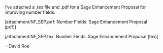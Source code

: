 I've attached a .tex file and .pdf for a Sage Enhancement Proposal for improving number fields.

[attachment:NF_SEP.pdf: Number Fields: Sage Enhancement Proposal (pdf)]

[attachment:NF_SEP.tex: Number Fields: Sage Enhancement Proposal (tex)]

--David Roe
